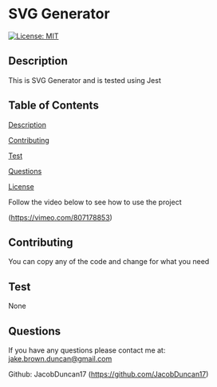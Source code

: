 # SVG Generator

  [![License: MIT](https://img.shields.io/badge/License-MIT-yellow.svg)](https://opensource.org/licenses/MIT)

  ## Description

  This is SVG Generator and is tested using Jest

  ## Table of Contents

  [Description](#description)

  [Contributing](#contributing)

  [Test](#test)

  [Questions](#questions)

  [License](#license)

  Follow the video below to see how to use the project

  (https://vimeo.com/807178853)

  ## Contributing

  You can copy any of the code and change for what you need

  ## Test

  None

  ## Questions

  If you have any questions please contact me at: jake.brown.duncan@gmail.com

  Github: JacobDuncan17 (https://github.com/JacobDuncan17)


